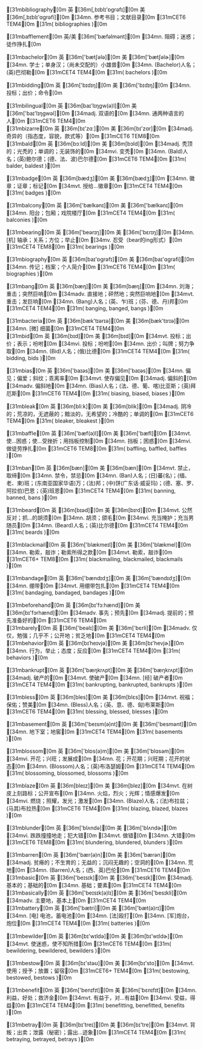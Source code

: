 [31mbibliography[0m
英 [36m[,bɪblɪ'ɒgrəfɪ][0m  美 [36m[,bɪblɪ'ɑɡrəfi][0m
[34mn. 参考书目；文献目录[0m
[31mCET6 TEM4[0m  [31m( bibliographies )[0m

[31mbafflement[0m
英/美 [36m['bæfəlmənt][0m
[34mn. 阻碍；迷惑；徒作挣扎[0m

[31mbachelor[0m
英 [36m['bætʃələ][0m  美 [36m['bætʃəlɚ][0m
[34mn. 学士；单身汉；（尚未交配的）小雄兽[0m
[34mn. (Bachelor)人名；(英)巴彻勒[0m
[31mCET4 TEM4[0m  [31m( bachelors )[0m

[31mbidding[0m
英 [36m['bɪdɪŋ][0m  美 [36m['bɪdɪŋ][0m
[34mn. 投标；出价；命令[0m

[31mbilingual[0m
英 [36m[baɪ'lɪŋgw(ə)l][0m  美 [36m['baɪ'lɪŋgwəl][0m
[34madj. 双语的[0m
[34mn. 通两种语言的人[0m
[31mCET6 TEM4[0m  
[31mbizarre[0m
英 [36m[bɪ'zɑː][0m  美 [36m[bɪ'zɑr][0m
[34madj. 奇异的（指态度，容貌，款式等）[0m
[31mCET6 TEM8[0m  
[31mbald[0m
英 [36m[bɔːld][0m  美 [36m[bɔld][0m
[34madj. 秃顶的；光秃的；单调的；无装饰的[0m
[34mvi. 变秃[0m
[34mn. (Bald)人名；(英)鲍尔德；(德、法、波)巴尔德[0m
[31mCET6 TEM4[0m  [31m( balder, baldest )[0m

[31mbadge[0m
英 [36m[bædʒ][0m  美 [36m[bædʒ][0m
[34mn. 徽章；证章；标记[0m
[34mvt. 授给…徽章[0m
[31mCET4 TEM4[0m  [31m( badges )[0m

[31mbalcony[0m
英 [36m['bælkənɪ][0m  美 [36m['bælkənɪ][0m
[34mn. 阳台；包厢；戏院楼厅[0m
[31mCET4 TEM4[0m  [31m( balconies )[0m

[31mbearing[0m
英 [36m['beərɪŋ][0m  美 [36m['bɛrɪŋ][0m
[34mn. [机] 轴承；关系；方位；举止[0m
[34mv. 忍受（bear的ing形式）[0m
[31mCET4 TEM8[0m  [31m( bearings )[0m

[31mbiography[0m
英 [36m[baɪ'ɒgrəfɪ][0m  美 [36m[baɪ'ɑɡrəfi][0m
[34mn. 传记；档案；个人简介[0m
[31mCET6 TEM4[0m  [31m( biographies )[0m

[31mbang[0m
英 [36m[bæŋ][0m  美 [36m[bæŋ][0m
[34mn. 刘海；重击；突然巨响[0m
[34madv. 直接地；砰然地；突然巨响地[0m
[34mvt. 重击；发巨响[0m
[34mn. (Bang)人名；(英、乍)班；(芬、德、丹)邦[0m
[31mCET4 TEM4[0m  [31m( banging, banged, bangs )[0m

[31mbacteria[0m
英 [36m[bæk'tɪərɪə][0m  美 [36m[bæk'tɪrɪə][0m
[34mn. [微] 细菌[0m
[31mCET4 TEM4[0m  
[31mbid[0m
英 [36m[bɪd][0m  美 [36m[bɪd][0m
[34mvt. 投标；出价；表示；吩咐[0m
[34mvi. 投标；吩咐[0m
[34mn. 出价；叫牌；努力争取[0m
[34mn. (Bid)人名；(俄)比德[0m
[31mCET4 TEM4[0m  [31m( bidding, bids )[0m

[31mbias[0m
英 [36m['baɪəs][0m  美 [36m['baɪəs][0m
[34mn. 偏见；偏爱；斜纹；乖离率[0m
[34mvt. 使存偏见[0m
[34madj. 偏斜的[0m
[34madv. 偏斜地[0m
[34mn. (Bias)人名；(法、德、葡、喀)比亚斯；(英)拜厄斯[0m
[31mCET6 TEM4[0m  [31m( biasing, biased, biases )[0m

[31mbleak[0m
英 [36m[bliːk][0m  美 [36m[blik][0m
[34madj. 阴冷的；荒凉的，无遮蔽的；黯淡的，无希望的；冷酷的；单调的[0m
[31mCET6 TEM4[0m  [31m( bleaker, bleakest )[0m

[31mbaffle[0m
英 [36m['bæf(ə)l][0m  美 [36m['bæfl][0m
[34mvt. 使…困惑；使…受挫折；用挡板控制[0m
[34mn. 挡板；困惑[0m
[34mvi. 做徒劳挣扎[0m
[31mCET6 TEM8[0m  [31m( baffling, baffled, baffles )[0m

[31mban[0m
英 [36m[bæn][0m  美 [36m[bæn][0m
[34mvt. 禁止，取缔[0m
[34mn. 禁令，禁忌[0m
[34mn. (Ban)人名；(日)蕃(名)；(缅、老、柬)班；(东南亚国家华语)万；(法)邦；(中)饼(广东话·威妥玛)；(德、塞、罗、阿拉伯)巴恩；(英)班恩[0m
[31mCET4 TEM4[0m  [31m( banning, banned, bans )[0m

[31mbeard[0m
英 [36m[bɪəd][0m  美 [36m[bɪrd][0m
[34mvt. 公然反对；抓…的胡须[0m
[34mn. 胡须；颌毛[0m
[34mvi. 充当掩护；充当男随员[0m
[34mn. (Beard)人名；(英)比尔德[0m
[31mCET4 TEM4[0m  [31m( beards )[0m

[31mblackmail[0m
英 [36m['blækmeɪl][0m  美 [36m['blækmel][0m
[34mn. 勒索，敲诈；勒索所得之款[0m
[34mvt. 勒索，敲诈[0m
[31mCET6+ TEM8[0m  [31m( blackmailing, blackmailed, blackmails )[0m

[31mbandage[0m
英 [36m['bændɪdʒ][0m  美 [36m['bændɪdʒ][0m
[34mn. 绷带[0m
[34mvt. 用绷带包扎[0m
[31mCET4 TEM4[0m  [31m( bandaging, bandaged, bandages )[0m

[31mbeforehand[0m
英 [36m[bɪ'fɔːhænd][0m  美 [36m[bɪ'fɔrhænd][0m
[34madv. 事先；预先[0m
[34madj. 提前的；预先准备好的[0m
[31mCET6 TEM4[0m  
[31mbarely[0m
英 [36m['beəlɪ][0m  美 [36m['bɛrli][0m
[34madv. 仅仅，勉强；几乎不；公开地；贫乏地[0m
[31mCET4 TEM4[0m  
[31mbehavior[0m
英 [36m[bɪˈheɪvjə][0m  美 [36m[bɪ'hevjɚ][0m
[34mn. 行为，举止；态度；反应[0m
[31mCET4 TEM4[0m  [31m( behaviors )[0m

[31mbankrupt[0m
英 [36m['bæŋkrʌpt][0m  美 [36m['bæŋkrʌpt][0m
[34madj. 破产的[0m
[34mvt. 使破产[0m
[34mn. [经] 破产者[0m
[31mCET4 TEM4[0m  [31m( bankrupting, bankrupted, bankrupts )[0m

[31mbless[0m
英 [36m[bles][0m  美 [36m[blɛs][0m
[34mvt. 祝福；保佑；赞美[0m
[34mn. (Bless)人名；(英、意、德、匈)布莱斯[0m
[31mCET6 TEM4[0m  [31m( blessing, blessed, blesses )[0m

[31mbasement[0m
英 [36m['beɪsm(ə)nt][0m  美 [36m['besmənt][0m
[34mn. 地下室；地窖[0m
[31mCET4 TEM4[0m  [31m( basements )[0m

[31mblossom[0m
英 [36m['blɒs(ə)m][0m  美 [36m['blɑsəm][0m
[34mvi. 开花；兴旺；发展成[0m
[34mn. 花；开花期；兴旺期；花开的状态[0m
[34mn. (Blossom)人名；(英)布洛瑟姆[0m
[31mCET4 TEM4[0m  [31m( blossoming, blossomed, blossoms )[0m

[31mblaze[0m
英 [36m[bleɪz][0m  美 [36m[blez][0m
[34mvt. 在树皮上刻路标；公开宣布[0m
[34mn. 火焰，烈火；光辉；情感爆发[0m
[34mvi. 燃烧；照耀，发光；激发[0m
[34mn. (Blaze)人名；(法)布拉兹；(马其)布拉热[0m
[31mCET6 TEM4[0m  [31m( blazing, blazed, blazes )[0m

[31mblunder[0m
英 [36m['blʌndə][0m  美 [36m['blʌndɚ][0m
[34mvi. 跌跌撞撞地走；犯大错[0m
[34mvt. 做错[0m
[34mn. 大错[0m
[31mCET6 TEM8[0m  [31m( blundering, blundered, blunders )[0m

[31mbarren[0m
英 [36m['bær(ə)n][0m  美 [36m['bærən][0m
[34madj. 贫瘠的；不生育的；无益的；沉闷无趣的；空洞的[0m
[34mn. 荒地[0m
[34mn. (Barren)人名；(西、英)巴伦[0m
[31mCET6 TEM4[0m  
[31mbasic[0m
英 [36m['beɪsɪk][0m  美 [36m['besɪk][0m
[34madj. 基本的；基础的[0m
[34mn. 基础；要素[0m
[31mCET4 TEM4[0m  
[31mbasically[0m
英 [36m['beɪsɪk(ə)lɪ][0m  美 [36m['besɪkli][0m
[34madv. 主要地，基本上[0m
[31mCET4 TEM4[0m  
[31mbattery[0m
英 [36m['bætri][0m  美 [36m['bæt(ə)rɪ][0m
[34mn. [电] 电池，蓄电池[0m
[34mn. [法]殴打[0m
[34mn. [军]炮台，炮位[0m
[31mCET4 TEM4[0m  [31m( batteries )[0m

[31mbewilder[0m
英 [36m[bɪ'wɪldə][0m  美 [36m[bɪ'wɪldɚ][0m
[34mvt. 使迷惑，使不知所措[0m
[31mCET6 TEM4[0m  [31m( bewildering, bewildered, bewilders )[0m

[31mbestow[0m
英 [36m[bɪ'stəʊ][0m  美 [36m[bɪ'sto][0m
[34mvt. 使用；授予；放置；留宿[0m
[31mCET6+ TEM4[0m  [31m( bestowing, bestowed, bestows )[0m

[31mbenefit[0m
英 [36m['benɪfɪt][0m  美 [36m['bɛnɪfɪt][0m
[34mn. 利益，好处；救济金[0m
[34mvt. 有益于，对…有益[0m
[34mvi. 受益，得益[0m
[31mCET4 TEM4[0m  [31m( benefitting, benefitted, benefits )[0m

[31mbetray[0m
英 [36m[bɪ'treɪ][0m  美 [36m[bɪ'tre][0m
[34mvt. 背叛；出卖；泄露（秘密）；露出…迹象[0m
[31mCET4 TEM4[0m  [31m( betraying, betrayed, betrays )[0m

